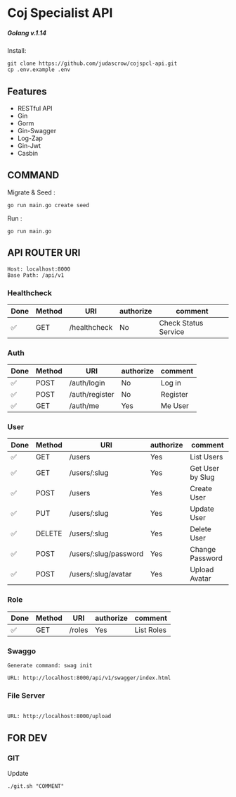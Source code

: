 # Coj Specialist API

##### Golang v.1.14

Install:

```
git clone https://github.com/judascrow/cojspcl-api.git
cp .env.example .env
```

## Features

- RESTful API
- Gin
- Gorm
- Gin-Swagger
- Log-Zap
- Gin-Jwt
- Casbin

## COMMAND

Migrate & Seed :

```
go run main.go create seed
```

Run :

```
go run main.go
```

## API ROUTER URI

```
Host: localhost:8000
Base Path: /api/v1
```

### Healthcheck

| Done               | Method | URI          | authorize | comment              |
| ------------------ | ------ | ------------ | --------- | -------------------- |
| :white_check_mark: | GET    | /healthcheck | No        | Check Status Service |

### Auth

| Done               | Method | URI            | authorize | comment  |
| ------------------ | ------ | -------------- | --------- | -------- |
| :white_check_mark: | POST   | /auth/login    | No        | Log in   |
| :white_check_mark: | POST   | /auth/register | No        | Register |
| :white_check_mark: | GET    | /auth/me       | Yes       | Me User  |

### User

| Done               | Method | URI                   | authorize | comment          |
| ------------------ | ------ | --------------------- | --------- | ---------------- |
| :white_check_mark: | GET    | /users                | Yes       | List Users       |
| :white_check_mark: | GET    | /users/:slug          | Yes       | Get User by Slug |
| :white_check_mark: | POST   | /users                | Yes       | Create User      |
| :white_check_mark: | PUT    | /users/:slug          | Yes       | Update User      |
| :white_check_mark: | DELETE | /users/:slug          | Yes       | Delete User      |
| :white_check_mark: | POST   | /users/:slug/password | Yes       | Change Password  |
| :white_check_mark: | POST   | /users/:slug/avatar   | Yes       | Upload Avatar    |

### Role

| Done               | Method | URI    | authorize | comment    |
| ------------------ | ------ | ------ | --------- | ---------- |
| :white_check_mark: | GET    | /roles | Yes       | List Roles |

### Swaggo

```
Generate command: swag init

URL: http://localhost:8000/api/v1/swagger/index.html
```

### File Server

```

URL: http://localhost:8000/upload
```

## FOR DEV

### GIT

Update

```
./git.sh "COMMENT"
```
